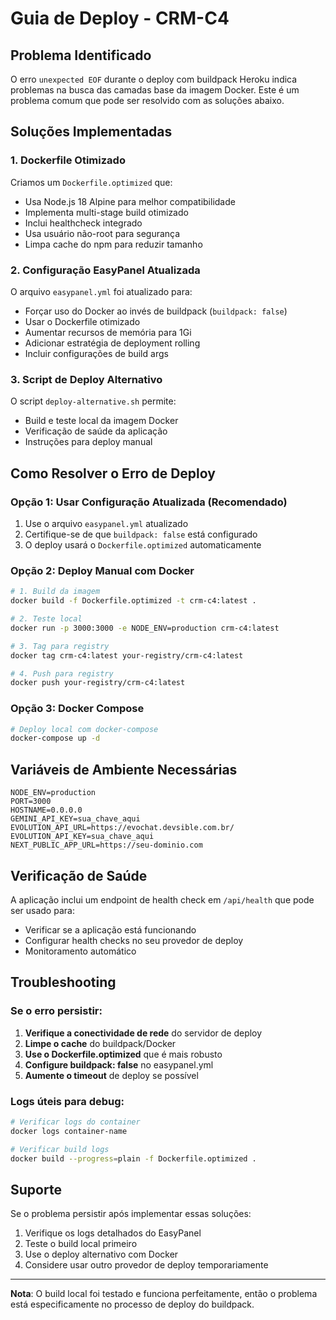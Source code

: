 # Guia de Deploy - CRM-C4

## Problema Identificado

O erro `unexpected EOF` durante o deploy com buildpack Heroku indica problemas na busca das camadas base da imagem Docker. Este é um problema comum que pode ser resolvido com as soluções abaixo.

## Soluções Implementadas

### 1. Dockerfile Otimizado

Criamos um `Dockerfile.optimized` que:
- Usa Node.js 18 Alpine para melhor compatibilidade
- Implementa multi-stage build otimizado
- Inclui healthcheck integrado
- Usa usuário não-root para segurança
- Limpa cache do npm para reduzir tamanho

### 2. Configuração EasyPanel Atualizada

O arquivo `easypanel.yml` foi atualizado para:
- Forçar uso do Docker ao invés de buildpack (`buildpack: false`)
- Usar o Dockerfile otimizado
- Aumentar recursos de memória para 1Gi
- Adicionar estratégia de deployment rolling
- Incluir configurações de build args

### 3. Script de Deploy Alternativo

O script `deploy-alternative.sh` permite:
- Build e teste local da imagem Docker
- Verificação de saúde da aplicação
- Instruções para deploy manual

## Como Resolver o Erro de Deploy

### Opção 1: Usar Configuração Atualizada (Recomendado)

1. Use o arquivo `easypanel.yml` atualizado
2. Certifique-se de que `buildpack: false` está configurado
3. O deploy usará o `Dockerfile.optimized` automaticamente

### Opção 2: Deploy Manual com Docker

```bash
# 1. Build da imagem
docker build -f Dockerfile.optimized -t crm-c4:latest .

# 2. Teste local
docker run -p 3000:3000 -e NODE_ENV=production crm-c4:latest

# 3. Tag para registry
docker tag crm-c4:latest your-registry/crm-c4:latest

# 4. Push para registry
docker push your-registry/crm-c4:latest
```

### Opção 3: Docker Compose

```bash
# Deploy local com docker-compose
docker-compose up -d
```

## Variáveis de Ambiente Necessárias

```env
NODE_ENV=production
PORT=3000
HOSTNAME=0.0.0.0
GEMINI_API_KEY=sua_chave_aqui
EVOLUTION_API_URL=https://evochat.devsible.com.br/
EVOLUTION_API_KEY=sua_chave_aqui
NEXT_PUBLIC_APP_URL=https://seu-dominio.com
```

## Verificação de Saúde

A aplicação inclui um endpoint de health check em `/api/health` que pode ser usado para:
- Verificar se a aplicação está funcionando
- Configurar health checks no seu provedor de deploy
- Monitoramento automático

## Troubleshooting

### Se o erro persistir:

1. **Verifique a conectividade de rede** do servidor de deploy
2. **Limpe o cache** do buildpack/Docker
3. **Use o Dockerfile.optimized** que é mais robusto
4. **Configure buildpack: false** no easypanel.yml
5. **Aumente o timeout** de deploy se possível

### Logs úteis para debug:

```bash
# Verificar logs do container
docker logs container-name

# Verificar build logs
docker build --progress=plain -f Dockerfile.optimized .
```

## Suporte

Se o problema persistir após implementar essas soluções:
1. Verifique os logs detalhados do EasyPanel
2. Teste o build local primeiro
3. Use o deploy alternativo com Docker
4. Considere usar outro provedor de deploy temporariamente

---

**Nota**: O build local foi testado e funciona perfeitamente, então o problema está especificamente no processo de deploy do buildpack.